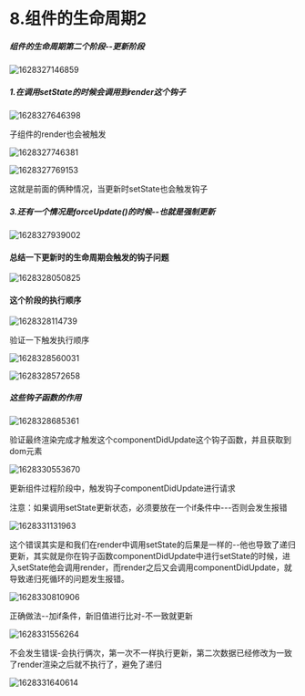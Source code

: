# 8.组件的生命周期2



##### 组件的生命周期第二个阶段--更新阶段

![1628327146859](../../../.vuepress/public/images/1628327146859.png)





##### 1.在调用setState的时候会调用到render这个钩子

![1628327646398](../../../.vuepress/public/images/1628327646398.png)



子组件的render也会被触发

![1628327746381](../../../.vuepress/public/images/1628327746381.png)



![1628327769153](../../../.vuepress/public/images/1628327769153.png)



这就是前面的俩种情况，当更新时setState也会触发钩子





##### 3.还有一个情况是forceUpdate()的时候--也就是强制更新

![1628327939002](../../../.vuepress/public/images/1628327939002.png)



#### 总结一下更新时的生命周期会触发的钩子问题

![1628328050825](../../../.vuepress/public/images/1628328050825.png)



#### 这个阶段的执行顺序

![1628328114739](../../../.vuepress/public/images/1628328114739.png)

验证一下触发执行顺序

![1628328560031](../../../.vuepress/public/images/1628328560031.png)

![1628328572658](../../../.vuepress/public/images/1628328572658.png)





##### 这些钩子函数的作用

![1628328685361](../../../.vuepress/public/images/1628328685361.png)



验证最终渲染完成才触发这个componentDidUpdate这个钩子函数，并且获取到dom元素

![1628330553670](../../../.vuepress/public/images/1628330553670.png)



更新组件过程阶段中，触发钩子componentDidUpdate进行请求

注意：如果调用setState更新状态，必须要放在一个if条件中---否则会发生报错

![1628331131963](../../../.vuepress/public/images/1628331131963.png)



这个错误其实是和我们在render中调用setState的后果是一样的--他也导致了递归更新，其实就是你在钩子函数componentDidUpdate中进行setState的时候，进入setState他会调用render，而render之后又会调用componentDidUpdate，就导致递归死循环的问题发生报错。

![1628330810906](../../../.vuepress/public/images/1628330810906.png)





正确做法--加if条件，新旧值进行比对-不一致就更新

![1628331556264](../../../.vuepress/public/images/1628331556264.png)

不会发生错误-会执行俩次，第一次不一样执行更新，第二次数据已经修改为一致了render渲染之后就不执行了，避免了递归

![1628331640614](../../../.vuepress/public/images/1628331640614.png)